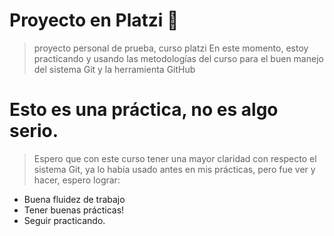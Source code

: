 # Proyecto en Platzi 💚
>proyecto personal de prueba, curso platzi
En este momento, estoy practicando y usando las metodologías del curso para el buen manejo del sistema Git y la herramienta GitHub

# Esto es una práctica, no es algo serio.
> Espero que con este curso tener una mayor claridad con respecto el sistema Git, ya lo había usado antes en mis prácticas, pero fue ver y hacer, espero lograr:

* Buena fluidez de trabajo
* Tener buenas prácticas!
* Seguir practicando.
